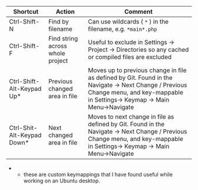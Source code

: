 Shortcut            | Action                             | Comment
--------------------|------------------------------------|--------
Ctrl-Shift-N        | Find by filename                   | Can use wildcards ( `*` ) in the filename, e.g. `*main*.php`
Ctrl-Shift-F        | Find string across whole project   | Useful to exclude in Settings -> Project -> Directories so any cached or compiled files are excluded
Ctrl-Shift-Alt-Keypad Up* | Previous changed area in file | Moves up to previous change in file as defined by Git.  Found in the Navigate -> Next Change / Previous Change menu, and key-mappable in Settings-> Keymap -> Main Menu->Navigate
Ctrl-Shit-Alt-Keypad Down* | Next changed area in file    | Moves to next change in file as defined by Git.  Found in the Navigate -> Next Change / Previous Change menu, and key-mappable in Settings-> Keymap -> Main Menu->Navigate
 
 * - these are custom keymappings that I have found useful while working on an Ubuntu desktop.
 
